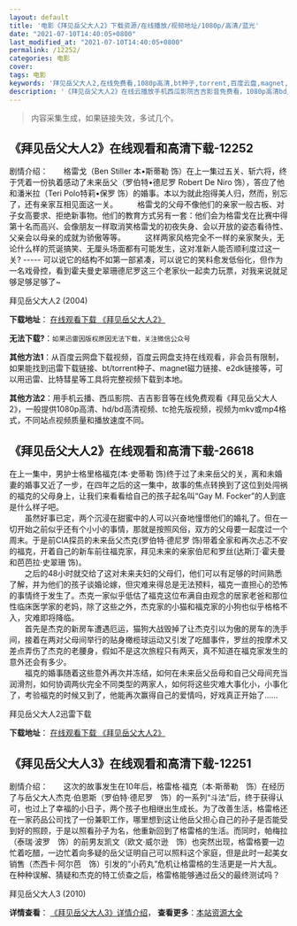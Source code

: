 ```yaml
---
layout: default
title: '电影《拜见岳父大人2》下载资源/在线播放/视频地址/1080p/高清/蓝光'
date: "2021-07-10T14:40:05+0800"
last_modified_at: "2021-07-10T14:40:05+0800"
permalink: /12252/
categories: 电影
cover:
tags: 电影
keywords: '拜见岳父大人2,在线免费看,1080p高清,bt种子,torrent,百度云盘,magnet,磁力链,迅雷下载资源'
description: '《拜见岳父大人2》在线云播放手机西瓜影院吉吉影音免费看，1080p高清bd/hd未删减完整版和tc抢先枪版，mkv/mp4格式，附带bt/torrent种子、magnet/磁力链、百度云盘、网盘资源迅雷下载链接'
---
```


>内容采集生成，如果链接失效，多试几个。


## 《拜见岳父大人2》在线观看和高清下载-12252

剧情介绍：　　格雷戈（Ben Stiller 本•斯蒂勒 饰）在上一集过五关、斩六将，终于凭着一份执着感动了未来岳父（罗伯特•德尼罗 Robert De Niro 饰），答应了他和潘米拉（Teri Polo特莉•保罗 饰）的婚事。本以为就此抱得美人归，然而，别忘了，还有亲家互相见面这一关。  　　格雷戈的父母不像他们的亲家一般古板、对子女高要求、拒绝新事物。他们的教育方式另有一套：他们会为格雷戈在比赛中得第十名而高兴、会像朋友一样取消笑格雷戈的初夜失身、会以开放的姿态看待性、父亲会以母亲的成就为骄傲等等。  　　这样两家风格完全不一样的亲家聚头，无论什么样的荒诞搞笑、无厘头场面都有可能发生，这对准新人能否顺利度过这一关? ----- 可以说它的结构不如第一部紧凑，可以说它的笑料愈发低俗化，但作为一名戏骨控，看到霍夫曼史翠珊德尼罗这三个老家伙一起卖力玩票，对我来说就足够足够足够了~


拜见岳父大人2 (2004)

**下载地址**： [在线观看下载 《拜见岳父大人2》](https://www.btbtdy.me/btdy/dy7107.html) 


**无法下载?**：`如果迅雷因版权原因无法下载，关注微信公众号 `

**其他方法1**：从百度云网盘下载视频，百度云网盘支持在线观看，非会员有限制，如果能找到迅雷下载链接、bt/torrent种子、magnet磁力链接、e2dk链接等，可以用迅雷、比特彗星等工具将完整视频下载到本地。

**其他方法2**：用手机云播、西瓜影院、吉吉影音等在线免费观看《拜见岳父大人2》，一般提供1080p高清、hd/bd高清视频、tc抢先版视频，视频为mkv或mp4格式，不同站点视频质量和播放速度不同。


## 《拜见岳父大人2》在线观看和高清下载-26618

在上一集中，男护士格里格福克(本&middot;史蒂勒 饰)终于过了未来岳父的关，离和未婚妻的婚事又近了一步，在四年之后的这一集中，故事的焦点转换到了这位到处闯祸的福克的父母身上，让我们来看看给自己的孩子起名叫“Gay M. Focker”的人到底是什么样子吧。<br />　　虽然好事已定，两个沉浸在甜蜜中的人可以兴奋地憧憬他们的婚礼了。但在一切开始之前似乎还有个小小的事情，那就是按照风俗，双方的父母要一起度过一个周末。于是前CIA探员的未来岳父杰克(罗伯特&middot;德尼罗 饰)带着全家和再次忐忑不安的福克，开着自己的新车前往福克家，拜见未来的亲家伯尼和罗丝(达斯汀·霍夫曼和芭芭拉&middot;史翠珊 饰)。<br />　　之后的48小时就交给了这对未来夫妇的父母们，他们可以有足够的时间熟悉了解，并为他们的孩子谈婚论嫁，但灾难来得总是无法预料，福克一直担心的恐怖的事情终于发生了。杰克一家似乎低估了福克这位布满自由观念的居家老爸和那位性临床医学家的老妈，除了这些之外，杰克家的小猫和福克家的小狗也似乎格格不入，灾难即将降临。<br />　　首先是杰克的新房车遭遇厄运，猫狗大战毁掉了让杰克引以为傲的房车的洗手间，接着在两对父母间举行的贴身橄榄球运动又引发了吃醋事件，罗丝的按摩术又差点弄伤了杰克的老腰身，假如不是这次旅程只有两天，真不知道在福克家发生的意外还会有多少。<br />　　福克的婚事随着这些意外再次并冻结，如何在未来岳父岳母和自己父母间充当润滑剂，如何协调两伙完全不同类型的两家人，如何将这些灾难大事化小，小事化了，考验福克的时候又到了，他能再次赢得自己的爱情吗，好戏真正开始了……


拜见岳父大人2迅雷下载

**下载地址**： [在线观看下载 《拜见岳父大人2》](https://www.993dy.com//vod-detail-id-21617.html) 


## 《拜见岳父大人3》在线观看和高清下载-12251

剧情介绍：　　这次的故事发生在10年后，格雷格·福克（本·斯蒂勒　饰）在经历了与岳父大人杰克·伯恩斯（罗伯特·德尼罗　饰）的一系列“斗法”后，终于获得认可，也过上了幸福的小日子，两个孩子也相继出生成长。为了改善生活，格雷格还在一家药品公司找了一份兼职工作，哪里想到这让他岳父担心自己的孙子是否能受到好的照顾，于是以照看孙子为名，他重新回到了格雷格的生活。而同时，帕梅拉（泰瑞·波罗　饰）的前男友凯文（欧文·威尔逊　饰）也突然出现，格雷格要一边忙着吃醋，一边忙着向多疑的岳父证明自己可以照料这个家庭，但是此时一起美女销售（杰西卡·阿尔芭　饰）引发的“小药丸”危机让格雷格的生活更是一片大乱。在种种误解、猜疑和杰克的特工侦查之后，格雷格能够通过岳父的最终测试吗？


拜见岳父大人3 (2010)

**详情查看**： [《拜见岳父大人3》详情介绍](/movie/12251/)， **查看更多**：[本站资源大全](/movie/t/all/)


